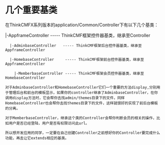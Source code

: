# 几个重要基类

在ThinkCMFX系列版本的application/Common/Controller下有以下几个基类：

 |-AppframeController     ----- ThinkCMF框架控件器基类，继承至Controller

      |-AdminbaseController   ----- ThinkCMF框架后台控件器基类，继承至AppframeController

      |-HomebaseController     ----- ThinkCMF框架前台控件器基类，继承至AppframeController

        |-MemberbaseController ----- ThinkCMF框架会员控件器基类，继承至HomebaseController

    对于AdminbaseController和HomebaseController它们一个重要的方法display,分别用于管理后台和前台的模板显示，如果你的controller继承了AdminbaseController，在你调用display方法时，它会帮你去找admin/themes目录下的文件，同样HomebaseController也会帮你去找themes目录下的文件，这样就很好的实现了前后台模板的分离。

    对于MemberbaseController，继承这个类的Controller会帮你判断会员的相关的操作，比如用户是否已经登陆，用户是否有权限访问此url。

    所以想开发应用的同学，一定要在自己创建Controller之前想好你的Controller要完成什么功能，再去让它extends相应的基类。